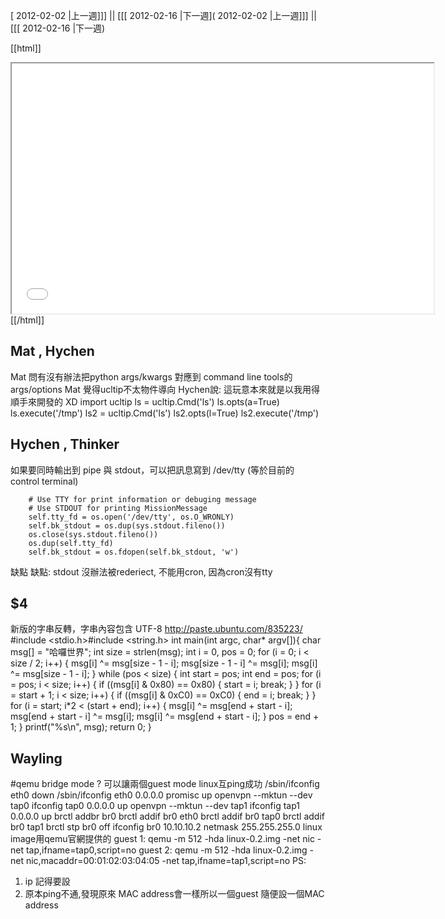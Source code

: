 [ 2012-02-02 |上一週]]] || [[[ 2012-02-16 |下一週]( 2012-02-02 |上一週]]] || [[[ 2012-02-16 |下一週)



[[html]]
<iframe src='<http://pad.hackingthursday.org>  ?showControls=true&showChat=true&showLineNumbers=true&useMonospaceFont=false' width=675 height=400></iframe>
[[/html]]


## Mat , Hychen

Mat 問有沒有辦法把python args/kwargs 對應到 command line tools的args/options
Mat 覺得ucltip不太物件導向
Hychen說: 這玩意本來就是以我用得順手來開發的 XD
import ucltip
ls = ucltip.Cmd('ls')
ls.opts(a=True)
ls.execute('/tmp')
ls2 = ucltip.Cmd('ls')
ls2.opts(l=True)
ls2.execute('/tmp')

## Hychen , Thinker

如果要同時輸出到 pipe 與 stdout，可以把訊息寫到 /dev/tty (等於目前的 control terminal)

        # Use TTY for print information or debuging message
        # Use STDOUT for printing MissionMessage
        self.tty_fd = os.open('/dev/tty', os.O_WRONLY)
        self.bk_stdout = os.dup(sys.stdout.fileno())
        os.close(sys.stdout.fileno())
        os.dup(self.tty_fd)
        self.bk_stdout = os.fdopen(self.bk_stdout, 'w')
缺點
缺點: stdout 沒辦法被rederiect, 不能用cron, 因為cron沒有tty

## $4

新版的字串反轉，字串內容包含 UTF-8
<http://paste.ubuntu.com/835223/>
#include <stdio.h>#include <string.h>
int main(int argc, char* argv[]){
    char msg[] = "哈囉世界";
    int size = strlen(msg);
    int i = 0, pos = 0;
    for (i = 0; i < size / 2; i++) {
        msg[i] ^= msg[size - 1 - i];
        msg[size - 1 - i] ^= msg[i];
        msg[i] ^= msg[size - 1 - i];
    }
    while (pos < size) {
        int start = pos;
        int end = pos;
        for (i = pos; i < size; i++) {
            if ((msg[i] & 0x80) == 0x80) {
                start = i;
                break;
            }
        }
        for (i = start + 1; i < size; i++) {
            if ((msg[i] & 0xC0) == 0xC0) {
                end = i;
                break;
            }
        }
        for (i = start; i*2 < (start + end); i++) {
            msg[i] ^= msg[end + start - i];
            msg[end + start - i] ^= msg[i];
            msg[i] ^= msg[end + start - i];
        }
        pos = end + 1;
    }
    printf("%s\n", msg);
    return 0;
}

## Wayling

#qemu bridge mode ? 可以讓兩個guest mode linux互ping成功
/sbin/ifconfig eth0 down
/sbin/ifconfig eth0 0.0.0.0 promisc up
openvpn --mktun --dev tap0
ifconfig tap0 0.0.0.0 up
openvpn --mktun --dev tap1
ifconfig tap1 0.0.0.0 up
brctl addbr br0
brctl addif br0 eth0
brctl addif br0 tap0
brctl addif br0 tap1
brctl stp br0 off
ifconfig br0 10.10.10.2 netmask 255.255.255.0
linux image用qemu官網提供的
guest 1:
qemu -m 512 -hda linux-0.2.img -net nic -net tap,ifname=tap0,script=no
guest 2:
qemu -m 512 -hda linux-0.2.img -net nic,macaddr=00:01:02:03:04:05 -net tap,ifname=tap1,script=no
PS:
1. ip 記得要設
2. 原本ping不通,發現原來 MAC address會一樣所以一個guest  隨便設一個MAC address